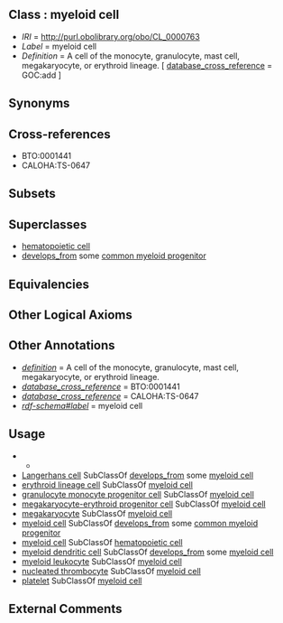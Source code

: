 
## Class : myeloid cell

 * *IRI* = http://purl.obolibrary.org/obo/CL_0000763
 * *Label* = myeloid cell
 * *Definition* = A cell of the monocyte, granulocyte, mast cell, megakaryocyte, or erythroid lineage. [ [database_cross_reference](../../ef/oboInOwl#hasDbXref.md) = GOC:add ]

## Synonyms


## Cross-references

 * BTO:0001441
 * CALOHA:TS-0647

## Subsets


## Superclasses

 * [hematopoietic cell](../../CL/88/CL_0000988.md)
 * [develops_from](../../RO/02/RO_0002202.md) some [common myeloid progenitor](../../CL/49/CL_0000049.md)

## Equivalencies


## Other Logical Axioms


## Other Annotations

 * *[definition](../../IAO/15/IAO_0000115.md)* = A cell of the monocyte, granulocyte, mast cell, megakaryocyte, or erythroid lineage.
 * *[database_cross_reference](../../ef/oboInOwl#hasDbXref.md)* = BTO:0001441
 * *[database_cross_reference](../../ef/oboInOwl#hasDbXref.md)* = CALOHA:TS-0647
 * *[rdf-schema#label](../../el/rdf-schema#label.md)* = myeloid cell

## Usage

 * -
 * [Langerhans cell](../../CL/53/CL_0000453.md) SubClassOf [develops_from](../../RO/02/RO_0002202.md) some [myeloid cell](../../CL/63/CL_0000763.md)
 * [erythroid lineage cell](../../CL/64/CL_0000764.md) SubClassOf [myeloid cell](../../CL/63/CL_0000763.md)
 * [granulocyte monocyte progenitor cell](../../CL/57/CL_0000557.md) SubClassOf [myeloid cell](../../CL/63/CL_0000763.md)
 * [megakaryocyte-erythroid progenitor cell](../../CL/50/CL_0000050.md) SubClassOf [myeloid cell](../../CL/63/CL_0000763.md)
 * [megakaryocyte](../../CL/56/CL_0000556.md) SubClassOf [myeloid cell](../../CL/63/CL_0000763.md)
 * [myeloid cell](../../CL/63/CL_0000763.md) SubClassOf [develops_from](../../RO/02/RO_0002202.md) some [common myeloid progenitor](../../CL/49/CL_0000049.md)
 * [myeloid cell](../../CL/63/CL_0000763.md) SubClassOf [hematopoietic cell](../../CL/88/CL_0000988.md)
 * [myeloid dendritic cell](../../CL/82/CL_0000782.md) SubClassOf [develops_from](../../RO/02/RO_0002202.md) some [myeloid cell](../../CL/63/CL_0000763.md)
 * [myeloid leukocyte](../../CL/66/CL_0000766.md) SubClassOf [myeloid cell](../../CL/63/CL_0000763.md)
 * [nucleated thrombocyte](../../CL/62/CL_0000762.md) SubClassOf [myeloid cell](../../CL/63/CL_0000763.md)
 * [platelet](../../CL/33/CL_0000233.md) SubClassOf [myeloid cell](../../CL/63/CL_0000763.md)

## External Comments

